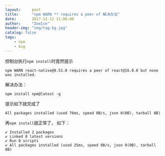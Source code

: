 ```yaml
---
layout:     post
title:      "npm WARN ** requires a peer of 解决办法"
date:       2017-12-12 11:06:00
author:     "ZoeIce"
header-img: "img/tag-bg.jpg"
catalog: false
tags:
    - npm
    - bug
---
```


控制台执行`npm install`时竟然提示
```Shell
npm WARN react-native@0.51.0 requires a peer of react@16.0.0 but none was installed.
```

解决办法：
```Shell
npm install npm@latest -g
```

提示如下就完成了

```
All packages installed (used 76ms, speed 0B/s, json 0(0B), tarball 0B)
```



再`npm install`就正常了， 如下：
```
✔ Installed 2 packages
✔ Linked 0 latest versions
✔ Run 0 scripts
✔ All packages installed (used 25ms, speed 0B/s, json 0(0B), tarball 0B)
```

